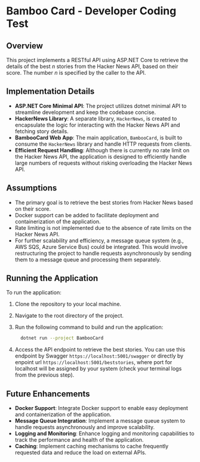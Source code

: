# Bamboo Card - Developer Coding Test

## Overview

This project implements a RESTful API using ASP.NET Core to retrieve the details of the best *n* stories from the Hacker News API, based on their score. The number *n* is specified by the caller to the API.

## Implementation Details

- **ASP.NET Core Minimal API**: The project utilizes dotnet minimal API to streamline development and keep the codebase concise.
- **HackerNews Library**: A separate library, `HackerNews`, is created to encapsulate the logic for interacting with the Hacker News API and fetching story details.
- **BambooCard Web App**: The main application, `BambooCard`, is built to consume the `HackerNews` library and handle HTTP requests from clients.
- **Efficient Request Handling**: Although there is currently no rate limit on the Hacker News API, the application is designed to efficiently handle large numbers of requests without risking overloading the Hacker News API.

## Assumptions

- The primary goal is to retrieve the best stories from Hacker News based on their score.
- Docker support can be added to facilitate deployment and containerization of the application.
- Rate limiting is not implemented due to the absence of rate limits on the Hacker News API.
- For further scalability and efficiency, a message queue system (e.g., AWS SQS, Azure Service Bus) could be integrated. This would involve restructuring the project to handle requests asynchronously by sending them to a message queue and processing them separately.

## Running the Application

To run the application:

1. Clone the repository to your local machine.
2. Navigate to the root directory of the project.
3. Run the following command to build and run the application:

   ```bash
     dotnet run --project BambooCard
   ```

4. Access the API endpoint to retrieve the best stories. You can use this endpoint by Swagger `https://localhost:5001/swagger` or directly by enpoint url `https://localhost:5001/beststories`, where port for localhost will be assigned by your system (check your terminal logs from the previous step).

## Future Enhancements

- **Docker Support**: Integrate Docker support to enable easy deployment and containerization of the application.
- **Message Queue Integration**: Implement a message queue system to handle requests asynchronously and improve scalability.
- **Logging and Monitoring**: Enhance logging and monitoring capabilities to track the performance and health of the application.
- **Caching**: Implement caching mechanisms to cache frequently requested data and reduce the load on external APIs.

